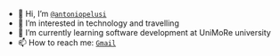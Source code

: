 - 👋 Hi, I’m [`@antoniopelusi`](https://github.com/antoniopelusi)
- 👀 I’m interested in technology and travelling
- 🌱 I’m currently learning software development at UniMoRe university
- 📫 How to reach me: [`Gmail`](antoniopelusi2000@gmail.com)
